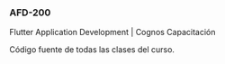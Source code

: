 ### AFD-200

Flutter Application Development | Cognos Capacitación

Código fuente de todas las clases del curso.